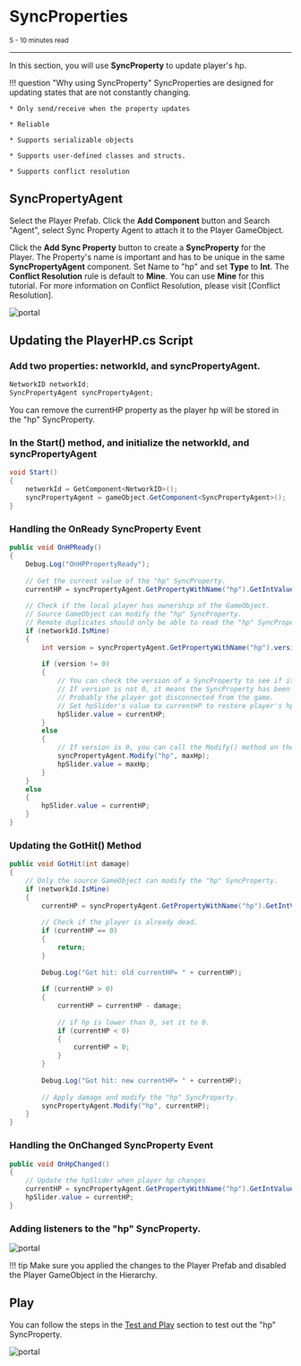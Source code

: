 # SyncProperties

<small>5 - 10 minutes read</small>
____

In this section, you will use **SyncProperty** to update player's hp. 

!!! question "Why using SyncProperty"
    SyncProperties are designed for updating states that are not constantly changing. 

    * Only send/receive when the property updates

    * Reliable

    * Supports serializable objects

    * Supports user-defined classes and structs.

    * Supports conflict resolution

## SyncPropertyAgent

Select the Player Prefab. Click the **Add Component** button and Search "Agent",  select Sync Property Agent to attach it to the Player GameObject.


Click the **Add Sync Property** button to create a **SyncProperty** for the Player. The Property's name is important and has to be unique in the same **SyncPropertyAgent** component. Set Name to "hp" and set **Type** to **Int**. The **Conflict Resolution** rule is default to **Mine**. You can use **Mine** for this tutorial. For more information on Conflict Resolution, please visit [Conflict Resolution].

![portal](./../../assets/hpProperty.png)

## Updating the PlayerHP.cs Script

### Add two properties: networkId, and syncPropertyAgent.

``` c#
NetworkID networkId;
SyncPropertyAgent syncPropertyAgent;
```

You can remove the currentHP property as the player hp will be stored in the "hp" SyncProperty.

### In the Start() method, and initialize the networkId, and syncPropertyAgent

``` c#
void Start()
{
    networkId = GetComponent<NetworkID>();
    syncPropertyAgent = gameObject.GetComponent<SyncPropertyAgent>();
}
```

### Handling the OnReady SyncProperty Event

``` c#
public void OnHPReady()
{
    Debug.Log("OnHPPropertyReady");
​
    // Get the current value of the "hp" SyncProperty.
    currentHP = syncPropertyAgent.GetPropertyWithName("hp").GetIntValue();
​
    // Check if the local player has ownership of the GameObject. 
    // Source GameObject can modify the "hp" SyncProperty.
    // Remote duplicates should only be able to read the "hp" SyncProperty.
    if (networkId.IsMine)
    {
        int version = syncPropertyAgent.GetPropertyWithName("hp").version;
​
        if (version != 0)
        {
            // You can check the version of a SyncProperty to see if it has been initialized. 
            // If version is not 0, it means the SyncProperty has been modified before. 
            // Probably the player got disconnected from the game. 
            // Set hpSlider's value to currentHP to restore player's hp.
            hpSlider.value = currentHP;
        }
        else
        {
            // If version is 0, you can call the Modify() method on the SyncPropertyAgent to initialize player's hp to maxHp.
            syncPropertyAgent.Modify("hp", maxHp);
            hpSlider.value = maxHp;
        }
    }
    else
    {
        hpSlider.value = currentHP;
    }
}
```

### Updating the GotHit() Method

``` c#
public void GotHit(int damage)
{
    // Only the source GameObject can modify the "hp" SyncProperty.
    if (networkId.IsMine)
    {
        currentHP = syncPropertyAgent.GetPropertyWithName("hp").GetIntValue();
​
        // Check if the player is already dead.
        if (currentHP == 0)
        {
            return;
        }
​
        Debug.Log("Got hit: old currentHP= " + currentHP);
​
        if (currentHP > 0)
        {
            currentHP = currentHP - damage;
            
            // if hp is lower than 0, set it to 0.
            if (currentHP < 0)
            {
                currentHP = 0;
            }
        }
​
        Debug.Log("Got hit: new currentHP= " + currentHP);
​
        // Apply damage and modify the "hp" SyncProperty.
        syncPropertyAgent.Modify("hp", currentHP);
    }
}
```

### Handling the OnChanged SyncProperty Event

``` c#
public void OnHpChanged()
{
    // Update the hpSlider when player hp changes
    currentHP = syncPropertyAgent.GetPropertyWithName("hp").GetIntValue();
    hpSlider.value = currentHP;
}
```

### Adding listeners to the "hp" **SyncProperty**.

![portal](./../../assets/hpProperty.gif)

!!! tip
    Make sure you applied the changes to the Player Prefab and disabled the Player GameObject in the Hierarchy.

## Play
You can follow the steps in the [Test and Play](test-and-play.md) section to test out the "hp" SyncProperty.

![portal](./../../assets/health.gif)

